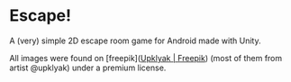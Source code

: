 # Escape!

A (very) simple 2D escape room game for Android made with Unity. 

All images were found on [freepik]([Upklyak | Freepik](https://www.freepik.com/upklyak)) (most of them from artist @upklyak) under a premium license.